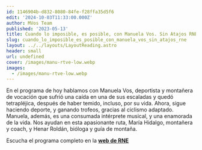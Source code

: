 ```yaml
---
id: 1146904b-d832-8080-84fe-f28ffa35d5f6
edit: '2024-10-03T11:33:00.000Z'
author: MVos Team
published: '2023-05-13'
title: Cuando lo imposible, es posible, con Manuela Vos. Sin Atajos RNE
slug: cuando_lo_imposible_es_posible_con_manuela_vos_sin_atajos_rne
layout: ../../layouts/LayoutReading.astro
header: small
url: undefined
cover: /images/manu-rtve-low.webp
images:
  - /images/manu-rtve-low.webp
---
```


En el programa de hoy hablamos con Manuela Vos, deportista y montañera de vocación que sufrió una caída en una de sus escaladas y quedó tetrapléjica, después de haber temido, incluso, por su vida. Ahora, sigue haciendo deporte, y ganando trofeos, gracias al ciclismo adaptado. Manuela, además, es una consumada intérprete musical, y una enamorada de la vida. Nos ayudan en esta apasionante ruta, María Hidalgo, montañera y coach, y Henar Roldán, bióloga y guía de montaña.


Escucha el programa completo en la [**web de RNE**](https://www.rtve.es/play/audios/sin-atajos/cuando-imposible-posible-manuela-vos-13-05-24/16100252/)


<figure><img src="/images/manu-rtve-low.webp" alt=""><figcaption align="left"></figcaption></figure>


